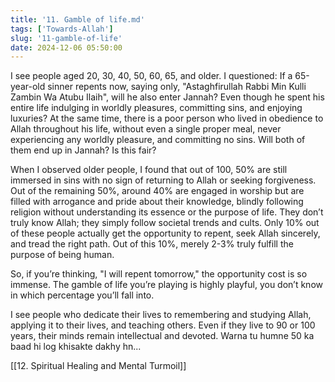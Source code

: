 ```yaml
---
title: '11. Gamble of life.md'
tags: ['Towards-Allah']
slug: '11-gamble-of-life'
date: 2024-12-06 05:50:00
---
```


I see people aged 20, 30, 40, 50, 60, 65, and older. I questioned: If a 65-year-old sinner repents now, saying only, "Astaghfirullah Rabbi Min Kulli Zambin Wa Atubu Ilaih", will he also enter Jannah? Even though he spent his entire life indulging in worldly pleasures, committing sins, and enjoying luxuries? At the same time, there is a poor person who lived in obedience to Allah throughout his life, without even a single proper meal, never experiencing any worldly pleasure, and committing no sins. Will both of them end up in Jannah? Is this fair?

When I observed older people, I found that out of 100, 50% are still immersed in sins with no sign of returning to Allah or seeking forgiveness. Out of the remaining 50%, around 40% are engaged in worship but are filled with arrogance and pride about their knowledge, blindly following religion without understanding its essence or the purpose of life. They don’t truly know Allah; they simply follow societal trends and cults. Only 10% out of these people actually get the opportunity to repent, seek Allah sincerely, and tread the right path. Out of this 10%, merely 2-3% truly fulfill the purpose of being human.

So, if you’re thinking, "I will repent tomorrow," the opportunity cost is so immense. The gamble of life you’re playing is highly playful, you don’t know in which percentage you’ll fall into.

I see people who dedicate their lives to remembering and studying Allah, applying it to their lives, and teaching others. Even if they live to 90 or 100 years, their minds remain intellectual and devoted. Warna tu humne 50 ka baad hi log khisakte dakhy hn...

[[12. Spiritual Healing and Mental Turmoil]]
